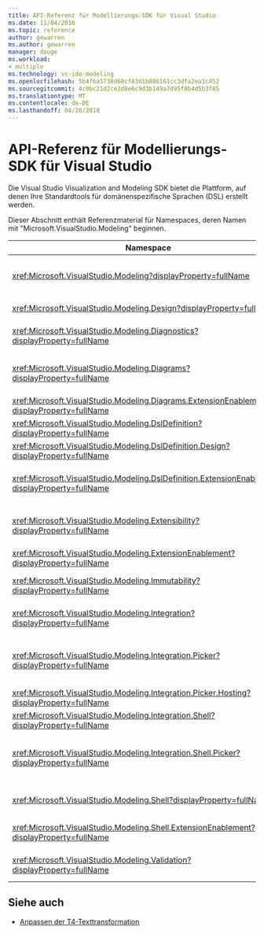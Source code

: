 ```yaml
---
title: API-Referenz für Modellierungs-SDK für Visual Studio
ms.date: 11/04/2016
ms.topic: reference
author: gewarren
ms.author: gewarren
manager: douge
ms.workload:
- multiple
ms.technology: vs-ide-modeling
ms.openlocfilehash: 5b4f6a5738d60cf83d1b886161cc3dfa2ea1c452
ms.sourcegitcommit: 4c0bc21d2ce2d8e6c9d3b149a7d95f0b4d5b3f85
ms.translationtype: MT
ms.contentlocale: de-DE
ms.lasthandoff: 04/20/2018
---
```

# <a name="api-reference-for-modeling-sdk-for-visual-studio"></a>API-Referenz für Modellierungs-SDK für Visual Studio

Die Visual Studio Visualization and Modeling SDK bietet die Plattform, auf denen Ihre Standardtools für domänenspezifische Sprachen (DSL) erstellt werden.

Dieser Abschnitt enthält Referenzmaterial für Namespaces, deren Namen mit "Microsoft.VisualStudio.Modeling" beginnen.

|Namespace|Inhalt|
|---------------|-------------|
|<xref:Microsoft.VisualStudio.Modeling?displayProperty=fullName>|Klassen, z. B. Modellelement, die die Basisklasse aller Klassen der Domäne ist, die Sie in eine DSL definieren.|
|<xref:Microsoft.VisualStudio.Modeling.Design?displayProperty=fullName>|Klassen, die Teil der DSL-Definition zu bilden.|
|<xref:Microsoft.VisualStudio.Modeling.Diagnostics?displayProperty=fullName>|Die Modell-Speicher-Viewer und die Leistung Messung Tools.|
|<xref:Microsoft.VisualStudio.Modeling.Diagrams?displayProperty=fullName>|Klassen, z. B. ShapeElement, also die Basisklasse für alle Formen, die Sie in eine DSL definieren.|
|<xref:Microsoft.VisualStudio.Modeling.Diagrams.ExtensionEnablement?displayProperty=fullName>|Auswahl und Gestenhandler-Methoden.|
|<xref:Microsoft.VisualStudio.Modeling.DslDefinition?displayProperty=fullName>|Die API des Designers DSL-Definition.|
|<xref:Microsoft.VisualStudio.Modeling.DslDefinition.Design?displayProperty=fullName>|Interne Klassen des Designers DSL-Definition.|
|<xref:Microsoft.VisualStudio.Modeling.DslDefinition.ExtensionEnablement?displayProperty=fullName>|Attribute, die Ihnen das Erweitern der DSL-Designer mit Befehlen, Gesten und Validierung zu ermöglichen.|
|<xref:Microsoft.VisualStudio.Modeling.Extensibility?displayProperty=fullName>|Erweiterungsmethoden für das Modellelement, die DSL-Erweiterbarkeit implementieren.|
|<xref:Microsoft.VisualStudio.Modeling.ExtensionEnablement?displayProperty=fullName>|Erweiterbarkeit-Attribute|
|<xref:Microsoft.VisualStudio.Modeling.Immutability?displayProperty=fullName>|Sie können Teile eines Modells schreibgeschützt machen.|
|<xref:Microsoft.VisualStudio.Modeling.Integration?displayProperty=fullName>|Die Modelbus-API, die Sie die hilft integrieren verschiedene Modelle.|
|<xref:Microsoft.VisualStudio.Modeling.Integration.Picker?displayProperty=fullName>|Das Dialogfeld, in dem Benutzer, die Modelle und Elemente zum Erstellen von Modelbus Verweise wechseln kann.|
|<xref:Microsoft.VisualStudio.Modeling.Integration.Picker.Hosting?displayProperty=fullName>|Der Datumsauswahl-Dienst.|
|<xref:Microsoft.VisualStudio.Modeling.Integration.Shell?displayProperty=fullName>|ModelBus Adapterframework für Visual Studio.|
|<xref:Microsoft.VisualStudio.Modeling.Integration.Shell.Picker?displayProperty=fullName>|Der Vererbungsauswahl (Dialogfeld), die Benutzer Navigieren auf Modelle und Elemente Modelbus Verweise erstellen können.|
|<xref:Microsoft.VisualStudio.Modeling.Shell?displayProperty=fullName>|Die Schnittstelle zwischen konzentriert und Visual Studio.|
|<xref:Microsoft.VisualStudio.Modeling.Shell.ExtensionEnablement?displayProperty=fullName>|Können Sie Befehle im Kontextmenü (Kontext) zu definieren.|
|<xref:Microsoft.VisualStudio.Modeling.Validation?displayProperty=fullName>|Sie können validierungseinschränkungen definieren.|

## <a name="see-also"></a>Siehe auch

- [Anpassen der T4-Texttransformation](../modeling/customizing-t4-text-transformation.md)
